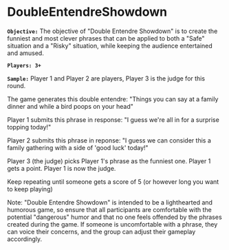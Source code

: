 # DoubleEntendreShowdown

**`Objective:`**
The objective of "Double Entendre Showdown" is to create the funniest and most clever phrases that can be applied to both a "Safe" situation and a "Risky" situation, while keeping the audience entertained and amused.

**`Players: 3+`**

**`Sample:`**
Player 1 and Player 2 are players, Player 3 is the judge for this round.

The game generates this double entendre:
"Things you can say at a family dinner and while a bird poops on your head"

Player 1 submits this phrase in response:
"I guess we're all in for a surprise topping today!"

Player 2 submits this phrase in reponse:
"I guess we can consider this a family gathering with a side of 'good luck' today!"

Player 3 (the judge) picks Player 1's phrase as the funniest one.
Player 1 gets a point.
Player 1 is now the judge.

Keep repeating until someone gets a score of 5 (or however long you want to keep playing)


Note:
"Double Entendre Showdown" is intended to be a lighthearted and humorous game, so ensure that all participants are comfortable with the potential "dangerous" humor and that no one feels offended by the phrases created during the game. If someone is uncomfortable with a phrase, they can voice their concerns, and the group can adjust their gameplay accordingly.

